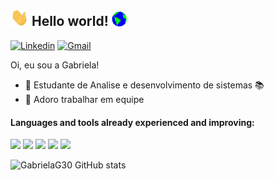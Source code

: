 ## <img src="https://github.com/GabrielaG30/GabrielaG30/blob/main/Hi.gif" width="29px"> Hello world!&nbsp;<img src="https://github.com/GabrielaG30/GabrielaG30/blob/main/Earth.gif" width="24px">

[![Linkedin](https://img.shields.io/badge/-LinkedIn-blue?style=flat&logo=Linkedin&logoColor=white)](https://www.linkedin.com/in/gabrielagon%C3%A7alvesj/)
[![Gmail](https://img.shields.io/badge/-Gmail-c14438?style=flat&logo=Gmail&logoColor=white)](gmail:gabrielagoncalvesj@gmail.com)

Oi, eu sou a Gabriela!

- 📖 Estudante de Analise e desenvolvimento de sistemas 📚 
- 🤝 Adoro trabalhar em equipe 
#### Languages and tools already experienced and improving:

<img height="25" src="https://img.shields.io/badge/HTML5-E34F26?style=for-the-badge&logo=html5&logoColor=white"></img>
<img height="25" src="https://img.shields.io/badge/CSS3-1572B6?style=for-the-badge&logo=css3&logoColor=white"></img>
<img height="25" src="https://img.shields.io/badge/JavaScript-323330?style=for-the-badge&logo=javascript&logoColor=F7DF1E"> </img>
<img height="25" src="https://img.shields.io/badge/Git-F05032?style=for-the-badge&logo=git&logoColor=white"> </img>
<img height="25" src="https://img.shields.io/badge/Node.js-43853D?style=for-the-badge&logo=node.js&logoColor=white"> </img>

![GabrielaG30 GitHub stats](https://github-readme-stats.vercel.app/api?username=GabrielaG30&show_icons=true&theme=dracula)


